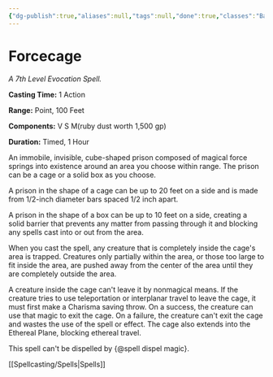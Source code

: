 ```yaml
---
{"dg-publish":true,"aliases":null,"tags":null,"done":true,"classes":"Bard, Warlock, Wizard,","spellLevel":7,"school":"Evocation","source":"PHB","permalink":"/spells/forcecage/","dgHomeLink":false,"dgPassFrontmatter":true}
---
```


# Forcecage
*A 7th Level Evocation Spell.*

**Casting Time:** 1 Action

**Range:** Point, 100 Feet

**Components:** V S M(ruby dust worth 1,500 gp)

**Duration:** Timed, 1 Hour

An immobile, invisible, cube-shaped prison composed of magical force springs into existence around an area you choose within range. The prison can be a cage or a solid box as you choose.



A prison in the shape of a cage can be up to 20 feet on a side and is made from 1/2-inch diameter bars spaced 1/2 inch apart.



A prison in the shape of a box can be up to 10 feet on a side, creating a solid barrier that prevents any matter from passing through it and blocking any spells cast into or out from the area.



When you cast the spell, any creature that is completely inside the cage's area is trapped. Creatures only partially within the area, or those too large to fit inside the area, are pushed away from the center of the area until they are completely outside the area.



A creature inside the cage can't leave it by nonmagical means. If the creature tries to use teleportation or interplanar travel to leave the cage, it must first make a Charisma saving throw. On a success, the creature can use that magic to exit the cage. On a failure, the creature can't exit the cage and wastes the use of the spell or effect. The cage also extends into the Ethereal Plane, blocking ethereal travel.



This spell can't be dispelled by {@spell dispel magic}.

[[Spellcasting/Spells|Spells]]